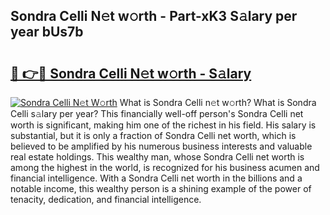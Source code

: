 ## Sondra Celli N𝚎t w𝚘rth - Part-xK3 S𝚊lary per year bUs7b

# <h2><a href="http://gc0drp.nevu.top/?p=Sondra+Celli">🔗 👉🔴 Sondra Celli N𝚎t w𝚘rth - S𝚊lary</a></h2>

[![Sondra Celli N𝚎t W𝚘rth](https://i.imgur.com/Oavwk0R.jpeg)](http://gc0drp.nevu.top/?p=Sondra+Celli)
What is Sondra Celli n𝚎t w𝚘rth? What is Sondra Celli s𝚊lary per year?
This financially well-off person's Sondra Celli net worth is significant, making him one of the richest in his field. His salary is substantial, but it is only a fraction of Sondra Celli net worth, which is believed to be amplified by his numerous business interests and valuable real estate holdings. This wealthy man, whose Sondra Celli net worth is among the highest in the world, is recognized for his business acumen and financial intelligence. With a Sondra Celli net worth in the billions and a notable income, this wealthy person is a shining example of the power of tenacity, dedication, and financial intelligence.
